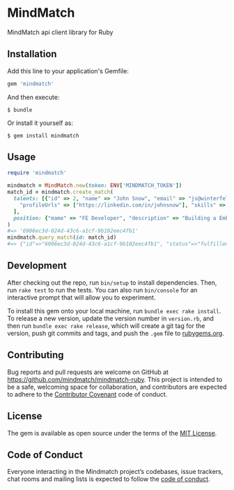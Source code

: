 # MindMatch

MindMatch api client library for Ruby

## Installation

Add this line to your application's Gemfile:

```ruby
gem 'mindmatch'
```

And then execute:

    $ bundle

Or install it yourself as:

    $ gem install mindmatch

## Usage

```ruby
require 'mindmatch'

mindmatch = MindMatch.new(token: ENV['MINDMATCH_TOKEN'])
match_id = mindmatch.create_match(
  talents: [{"id" => 2, "name" => "John Snow", "email" => "js@winterfeld.uk",
    "profileUrls" => ["https://linkedin.com/in/johnsnow"], "skills" => ["Javascript", "ruby"]}
  ],
  position: {"mame" => "FE Developer", "description" => "Building a Ember aplication on a rails backend"}
)
#=> '6906ec3d-024d-43c6-a1cf-9b102eec4fb1'
mindmatch.query_match(id: match_id)
#=> {"id"=>"6906ec3d-024d-43c6-a1cf-9b102eec4fb1", "status"=>"fulfilled", "results"=>[{"score"=>0.1436655436}]}
```



## Development

After checking out the repo, run `bin/setup` to install dependencies. Then, run `rake test` to run the tests. You can also run `bin/console` for an interactive prompt that will allow you to experiment.

To install this gem onto your local machine, run `bundle exec rake install`. To release a new version, update the version number in `version.rb`, and then run `bundle exec rake release`, which will create a git tag for the version, push git commits and tags, and push the `.gem` file to [rubygems.org](https://rubygems.org).

## Contributing

Bug reports and pull requests are welcome on GitHub at https://github.com/mindmatch/mindmatch-ruby. This project is intended to be a safe, welcoming space for collaboration, and contributors are expected to adhere to the [Contributor Covenant](http://contributor-covenant.org) code of conduct.

## License

The gem is available as open source under the terms of the [MIT License](http://opensource.org/licenses/MIT).

## Code of Conduct

Everyone interacting in the Mindmatch project’s codebases, issue trackers, chat rooms and mailing lists is expected to follow the [code of conduct](https://github.com/mindmatch/mindmatch-ruby/blob/master/CODE_OF_CONDUCT.md).
